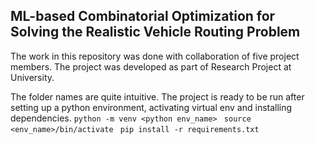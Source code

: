 ## ML-based Combinatorial Optimization for Solving the Realistic Vehicle Routing Problem

The work in this repository was done with collaboration of five project members. The project was developed as part of Research Project at University.

The folder names are quite intuitive. 
The project is ready to be run after setting up a python environment, activating virtual env and installing dependencies.
```python -m venv <python env_name> ```
```source <env_name>/bin/activate ```
```pip install -r requirements.txt```


